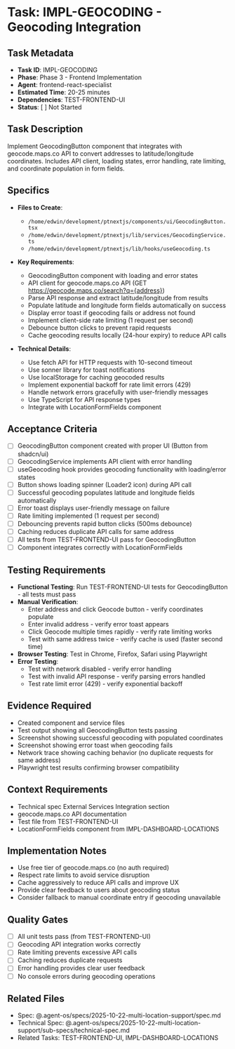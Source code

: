 # Task: IMPL-GEOCODING - Geocoding Integration

## Task Metadata
- **Task ID**: IMPL-GEOCODING
- **Phase**: Phase 3 - Frontend Implementation
- **Agent**: frontend-react-specialist
- **Estimated Time**: 20-25 minutes
- **Dependencies**: TEST-FRONTEND-UI
- **Status**: [ ] Not Started

## Task Description
Implement GeocodingButton component that integrates with geocode.maps.co API to convert addresses to latitude/longitude coordinates. Includes API client, loading states, error handling, rate limiting, and coordinate population in form fields.

## Specifics
- **Files to Create**:
  - `/home/edwin/development/ptnextjs/components/ui/GeocodingButton.tsx`
  - `/home/edwin/development/ptnextjs/lib/services/GeocodingService.ts`
  - `/home/edwin/development/ptnextjs/lib/hooks/useGeocoding.ts`

- **Key Requirements**:
  - GeocodingButton component with loading and error states
  - API client for geocode.maps.co API (GET https://geocode.maps.co/search?q={address})
  - Parse API response and extract latitude/longitude from results
  - Populate latitude and longitude form fields automatically on success
  - Display error toast if geocoding fails or address not found
  - Implement client-side rate limiting (1 request per second)
  - Debounce button clicks to prevent rapid requests
  - Cache geocoding results locally (24-hour expiry) to reduce API calls

- **Technical Details**:
  - Use fetch API for HTTP requests with 10-second timeout
  - Use sonner library for toast notifications
  - Use localStorage for caching geocoded results
  - Implement exponential backoff for rate limit errors (429)
  - Handle network errors gracefully with user-friendly messages
  - Use TypeScript for API response types
  - Integrate with LocationFormFields component

## Acceptance Criteria
- [ ] GeocodingButton component created with proper UI (Button from shadcn/ui)
- [ ] GeocodingService implements API client with error handling
- [ ] useGeocoding hook provides geocoding functionality with loading/error states
- [ ] Button shows loading spinner (Loader2 icon) during API call
- [ ] Successful geocoding populates latitude and longitude fields automatically
- [ ] Error toast displays user-friendly message on failure
- [ ] Rate limiting implemented (1 request per second)
- [ ] Debouncing prevents rapid button clicks (500ms debounce)
- [ ] Caching reduces duplicate API calls for same address
- [ ] All tests from TEST-FRONTEND-UI pass for GeocodingButton
- [ ] Component integrates correctly with LocationFormFields

## Testing Requirements
- **Functional Testing**: Run TEST-FRONTEND-UI tests for GeocodingButton - all tests must pass
- **Manual Verification**:
  - Enter address and click Geocode button - verify coordinates populate
  - Enter invalid address - verify error toast appears
  - Click Geocode multiple times rapidly - verify rate limiting works
  - Test with same address twice - verify cache is used (faster second time)
- **Browser Testing**: Test in Chrome, Firefox, Safari using Playwright
- **Error Testing**:
  - Test with network disabled - verify error handling
  - Test with invalid API response - verify parsing errors handled
  - Test rate limit error (429) - verify exponential backoff

## Evidence Required
- Created component and service files
- Test output showing all GeocodingButton tests passing
- Screenshot showing successful geocoding with populated coordinates
- Screenshot showing error toast when geocoding fails
- Network trace showing caching behavior (no duplicate requests for same address)
- Playwright test results confirming browser compatibility

## Context Requirements
- Technical spec External Services Integration section
- geocode.maps.co API documentation
- Test file from TEST-FRONTEND-UI
- LocationFormFields component from IMPL-DASHBOARD-LOCATIONS

## Implementation Notes
- Use free tier of geocode.maps.co (no auth required)
- Respect rate limits to avoid service disruption
- Cache aggressively to reduce API calls and improve UX
- Provide clear feedback to users about geocoding status
- Consider fallback to manual coordinate entry if geocoding unavailable

## Quality Gates
- [ ] All unit tests pass (from TEST-FRONTEND-UI)
- [ ] Geocoding API integration works correctly
- [ ] Rate limiting prevents excessive API calls
- [ ] Caching reduces duplicate requests
- [ ] Error handling provides clear user feedback
- [ ] No console errors during geocoding operations

## Related Files
- Spec: @.agent-os/specs/2025-10-22-multi-location-support/spec.md
- Technical Spec: @.agent-os/specs/2025-10-22-multi-location-support/sub-specs/technical-spec.md
- Related Tasks: TEST-FRONTEND-UI, IMPL-DASHBOARD-LOCATIONS
